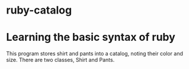 # ruby-catalog
# Learning the basic syntax of ruby
This program stores shirt and pants into a catalog, noting their color and size. There are two classes, Shirt and Pants.
